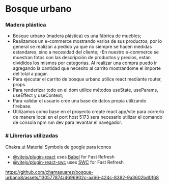 #  Bosque urbano
### Madera plástica

- Bosque urbano (madera plástica) es una fábrica de muebles;
- Realizamos un e-commerce mostrando varios de sus productos, por lo general se realizan a pedido ya que no siempre se hacen medidas estandares,  sino a necesidad del cliente;
-En nuestro e-commerce se muestran fotos con las descripción de productos y precios, estan divididos los mismos por categorias. Al realizar una compra puedo ir agregando la cantidad que necesito al carrito mostrandome el importe del total a pagar.
- Para ejecutar el carrito de bosque urbano utilice react mediante router, props.
- Para renderizar todo en el dom utilice métodos useState, useParams, useEffect y useContext;
- Para validar el usuario cree una base de datos propia utilizando firebase.
- Utilizamos como base en el proyecto create react app/vite para correrlo de manera local en el port host 5173 sera necesario utilizar el comando de consola npm run dev para levantar el navegador.



### # Librerias utilizadas

Chakra.ui
Material Symbols de google para iconos


- [@vitejs/plugin-react](https://github.com/vitejs/vite-plugin-react/blob/main/packages/plugin-react/README.md) uses [Babel](https://babeljs.io/) for Fast Refresh
- [@vitejs/plugin-react-swc](https://github.com/vitejs/vite-plugin-react-swc) uses [SWC](https://swc.rs/) for Fast Refresh


https://github.com/chamasuarez/bosque-urbano8/assets/130577874/4696902c-aa66-424c-8382-9a3602bd0f68

